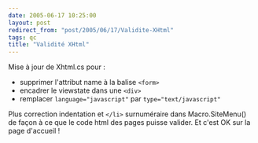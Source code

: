 ```yaml
---
date: 2005-06-17 10:25:00
layout: post
redirect_from: "post/2005/06/17/Validite-XHtml"
tags: qc
title: "Validité XHtml"
---
```


Mise à jour de Xhtml.cs pour :

* supprimer l'attribut name à la balise `<form>`
* encadrer le viewstate dans une `<div>`
* remplacer `language="javascript"` par `type="text/javascript"`

Plus correction indentation et `</li>` surnuméraire dans Macro.SiteMenu() de
façon à ce que le code html des pages puisse valider. Et c'est OK sur la page
d'accueil !
